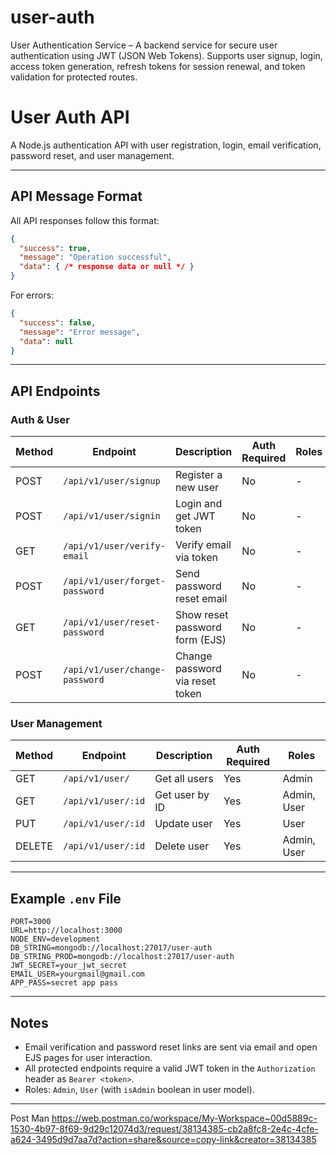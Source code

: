 # user-auth
User Authentication Service – A backend service for secure user authentication using JWT (JSON Web Tokens). Supports user signup, login, access token generation, refresh tokens for session renewal, and token validation for protected routes.

# User Auth API

A Node.js authentication API with user registration, login, email verification, password reset, and user management.

---

## API Message Format

All API responses follow this format:

```json
{
  "success": true,
  "message": "Operation successful",
  "data": { /* response data or null */ }
}
```

For errors:

```json
{
  "success": false,
  "message": "Error message",
  "data": null
}
```

---

## API Endpoints

### Auth & User

| Method | Endpoint                       | Description                        | Auth Required | Roles         |
|--------|------------------------------- |------------------------------------|-------------- |-------------- |
| POST   | `/api/v1/user/signup`          | Register a new user                | No           | -             |
| POST   | `/api/v1/user/signin`          | Login and get JWT token            | No           | -             |
| GET    | `/api/v1/user/verify-email`    | Verify email via token             | No           | -             |
| POST   | `/api/v1/user/forget-password` | Send password reset email          | No           | -             |
| GET    | `/api/v1/user/reset-password`  | Show reset password form (EJS)     | No           | -             |
| POST   | `/api/v1/user/change-password` | Change password via reset token    | No           | -             |

### User Management

| Method | Endpoint                | Description           | Auth Required | Roles         |
|--------|------------------------ |---------------------- |-------------- |-------------- |
| GET    | `/api/v1/user/`         | Get all users         | Yes           | Admin         |
| GET    | `/api/v1/user/:id`      | Get user by ID        | Yes           | Admin, User   |
| PUT    | `/api/v1/user/:id`      | Update user           | Yes           | User          |
| DELETE | `/api/v1/user/:id`      | Delete user           | Yes           | Admin, User   |

---

## Example `.env` File

```
PORT=3000
URL=http://localhost:3000
NODE_ENV=development
DB_STRING=mongodb://localhost:27017/user-auth
DB_STRING_PROD=mongodb://localhost:27017/user-auth
JWT_SECRET=your_jwt_secret
EMAIL_USER=yourgmail@gmail.com
APP_PASS=secret app pass
```

---

## Notes

- Email verification and password reset links are sent via email and open EJS pages for user interaction.
- All protected endpoints require a valid JWT token in the `Authorization` header as `Bearer <token>`.
- Roles: `Admin`, `User` (with `isAdmin` boolean in user model).

---

Post Man 
https://web.postman.co/workspace/My-Workspace~00d5889c-1530-4b97-8f69-9d29c12074d3/request/38134385-cb2a8fc8-2e4c-4cfe-a624-3495d9d7aa7d?action=share&source=copy-link&creator=38134385